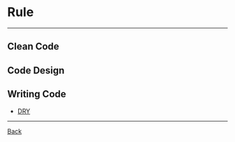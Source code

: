 # Rule

---

## Clean Code

## Code Design

## Writing Code

- [DRY](./Write/DRY.md)

---

[Back](./../readme.md)
